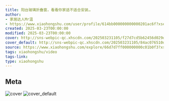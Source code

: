```yaml
---
title: 阳台玻璃折叠窗，看看你家适不适合安装…
author:
- 家居达人Mr温
- https://www.xiaohongshu.com/user/profile/614bb000000000000201ac6f?xsec_token=undefined
created: 2025-03-23T00:00:00
modified: 2025-03-23T00:00:00
cover: http://sns-webpic-qc.xhscdn.com/202503231105/f27d7cd5b62456d029d194612dadf3f2/1040g008317afbf5bgo005oabm000jb3fc7kklj8!nc_n_webp_prv_1
cover_default: http://sns-webpic-qc.xhscdn.com/202503231105/84ac076510d0db329bed3471bea93778/1040g008317afbf5bgo005oabm000jb3fc7kklj8!nc_n_webp_mw_1
source: https://www.xiaohongshu.com/explore/66d7d7ff000000000c01b0f3?xsec_token=ABWdO0T7exWkhP9kwA07xARwdXnntBXa5u1f88Ml3_EnA=
tags: xiaohongshu/video
tags-link:
type: xiaohongshu
---
```


## Meta

![cover](http://sns-webpic-qc.xhscdn.com/202503231105/f27d7cd5b62456d029d194612dadf3f2/1040g008317afbf5bgo005oabm000jb3fc7kklj8!nc_n_webp_prv_1)
![cover_default](http://sns-webpic-qc.xhscdn.com/202503231105/84ac076510d0db329bed3471bea93778/1040g008317afbf5bgo005oabm000jb3fc7kklj8!nc_n_webp_mw_1)
